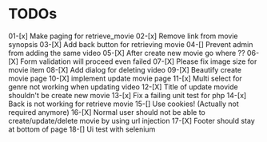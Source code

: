# TODOs
01-[x] Make paging for retrieve_movie
02-[x] Remove link from movie synopsis
03-[X] Add back button for retrieving movie
04-[] Prevent admin from adding the same video
05-[X] After create new movie go where ??
06-[X] Form validation will proceed even failed
07-[X] Please fix image size for movie item
08-[X] Add dialog for deleting video
09-[X] Beautify create movie page
10-[X] implement update movie page
11-[x] Multi select for genre not working when updating video
12-[X] Title of update movide shouldn't be create new movie
13-[x] Fix a failing unit test for php
14-[x] Back is not working for retrieve movie
15-[] Use cookies! (Actually not required anymore)
16-[X] Normal user should not be able to create/update/delete movie by using url injection
17-[X] Footer should stay at bottom of page
18-[] Ui test with selenium
